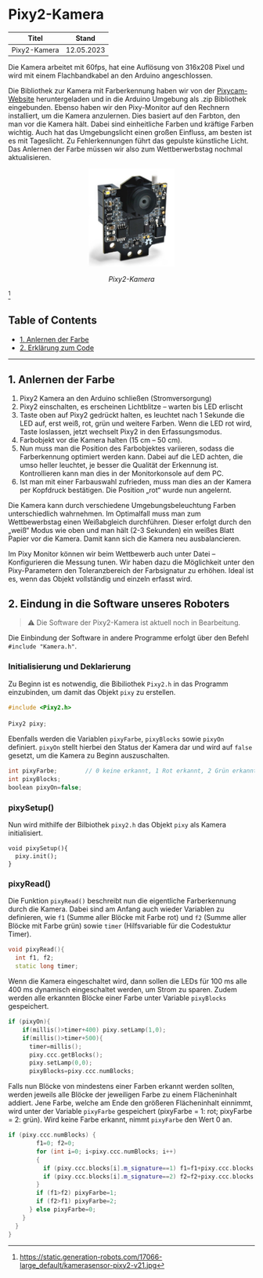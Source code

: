 # Pixy2-Kamera

<div align = "center">
<table>
  <thead>
    <tr>
      <th align = "center">Titel</th>
      <th align = "center">Stand</th>
    </tr>
  </thead>
  <tbody>
    <tr>
      <td align = "center">Pixy2-Kamera</td>
      <td align = "center">12.05.2023</td>
    </tr>
  </tbody>
</table>
</div>

Die Kamera arbeitet mit 60fps, hat eine Auflösung von 316x208 Pixel und wird mit einem Flachbandkabel an den Arduino angeschlossen. 

Die Bibliothek zur Kamera mit Farberkennung haben wir von der [Pixycam-Website](https://pixycam.com/downloads-pixy2/) heruntergeladen und in die Arduino Umgebung als .zip Bibliothek eingebunden.
Ebenso haben wir den Pixy-Monitor auf den Rechnern installiert, um die Kamera anzulernen. Dies basiert auf den Farbton, den man vor die Kamera hält. Dabei sind einheitliche Farben und kräftige Farben wichtig. Auch hat das Umgebungslicht einen großen Einfluss, am besten ist es mit Tageslicht. Zu Fehlerkennungen führt das gepulste künstliche Licht. Das Anlernen der Farbe müssen wir also zum Wettberwerbstag nochmal aktualisieren.

<div align = "center">
  <img src = "Pixy2.png" alt = "Pixy2-Kamera" width = "auto" height = "200">
<p><i>Pixy2-Kamera</i></p>
</div>

[^1]

## Table of Contents

- [1. Anlernen der Farbe](#1-anlernen-der-farbe)
- [2. Erklärung zum Code](#2-eindung-in-die-software-unseres-roboters)

---

## 1. Anlernen der Farbe

1.	Pixy2 Kamera an den Arduino schließen (Stromversorgung)
2.	Pixy2 einschalten, es erscheinen Lichtblitze – warten bis LED erlischt
3.	Taste oben auf Pixy2 gedrückt halten, es leuchtet nach 1 Sekunde die LED auf, erst weiß, rot, grün und weitere Farben. Wenn die LED rot wird, Taste loslassen, jetzt wechselt Pixy2 in den Erfassungsmodus.
4.	Farbobjekt vor die Kamera halten (15 cm – 50 cm).
5.	Nun muss man die Position des Farbobjektes variieren, sodass die Farberkennung optimiert werden kann. Dabei auf die LED achten, die umso heller leuchtet, je besser die Qualität der Erkennung ist. Kontrollieren kann man dies in der Monitorkonsole auf dem PC.
6.	Ist man mit einer Farbauswahl zufrieden, muss man dies an der Kamera per Kopfdruck bestätigen. Die Position „rot“ wurde nun angelernt.

Die Kamera kann durch verschiedene Umgebungsbeleuchtung Farben unterschiedlich wahrnehmen. Im Optimalfall muss man zum Wettbewerbstag einen Weißabgleich durchführen. Dieser erfolgt durch den „weiß“ Modus wie oben und man hält (2-3 Sekunden) ein weißes Blatt Papier vor die Kamera. Damit kann sich die Kamera neu ausbalancieren.

Im Pixy Monitor können wir beim Wettbewerb auch unter Datei – Konfigurieren die Messung tunen. Wir haben dazu die Möglichkeit unter den Pixy-Parametern den Toleranzbereich der Farbsignatur zu erhöhen. Ideal ist es, wenn das Objekt vollständig und einzeln erfasst wird.

## 2. Eindung in die Software unseres Roboters

> :warning: Die Software der Pixy2-Kamera ist aktuell noch in Bearbeitung.

Die Einbindung der Software in andere Programme erfolgt über den Befehl `#include "Kamera.h"`.

### Initialisierung und Deklarierung

Zu Beginn ist es notwendig, die Bibiliothek `Pixy2.h` in das Programm einzubinden, um damit das Objekt `pixy` zu erstellen.

```C++
#include <Pixy2.h>

Pixy2 pixy;
```

Ebenfalls werden die Variablen `pixyFarbe`, `pixyBlocks` sowie `pixyOn` definiert. `pixyOn` stellt hierbei den Status der Kamera dar und wird auf `false` gesetzt, um die Kamera zu Beginn auszuschalten.

```C++
int pixyFarbe;        // 0 keine erkannt, 1 Rot erkannt, 2 Grün erkannt
int pixyBlocks;
boolean pixyOn=false;
```

### pixySetup()

Nun wird mithilfe der Bilbiothek `pixy2.h` das Objekt `pixy` als Kamera initialisiert.

```
void pixySetup(){
  pixy.init();
}
```

### pixyRead()

Die Funktion `pixyRead()` beschreibt nun die eigentliche Farberkennung durch die Kamera. Dabei sind am Anfang auch wieder Variablen zu definieren, wie `f1` (Summe aller Blöcke mit Farbe rot) und `f2` (Summe aller Blöcke mit Farbe grün) sowie `timer` (Hilfsvariable für die Codestuktur Timer).

```C++
void pixyRead(){
  int f1, f2; 
  static long timer;
```

Wenn die Kamera eingeschaltet wird, dann sollen die LEDs für 100 ms alle 400 ms dynamisch eingeschaltet werden, um Strom zu sparen. Zudem werden alle erkannten Blöcke einer Farbe unter Variable `pixyBlocks` gespeichert.

```C++
if (pixyOn){
    if(millis()>timer+400) pixy.setLamp(1,0);
    if(millis()>timer+500){
      timer=millis();
      pixy.ccc.getBlocks();
      pixy.setLamp(0,0);
      pixyBlocks=pixy.ccc.numBlocks;
```

Falls nun Blöcke von mindestens einer Farben erkannt werden sollten, werden jeweils alle Blöcke der jeweiligen Farbe zu einem Flächeninhalt addiert. Jene Farbe, welche am Ende den größeren Flächeninhalt einnimmt, wird unter der Variable `pixyFarbe` gespeichert (pixyFarbe = 1: rot; pixyFarbe = 2: grün). Wird keine Farbe erkannt, nimmt `pixyFarbe` den Wert 0 an.

```C++
if (pixy.ccc.numBlocks) {
        f1=0; f2=0;
        for (int i=0; i<pixy.ccc.numBlocks; i++)
        {
          if (pixy.ccc.blocks[i].m_signature==1) f1=f1+pixy.ccc.blocks[i].m_width*pixy.ccc.blocks[i].m_height;
          if (pixy.ccc.blocks[i].m_signature==2) f2=f2+pixy.ccc.blocks[i].m_width*pixy.ccc.blocks[i].m_height;
        }
        if (f1>f2) pixyFarbe=1;
        if (f2>f1) pixyFarbe=2;
      } else pixyFarbe=0;
    }
  }
}
```

[^1]: https://static.generation-robots.com/17066-large_default/kamerasensor-pixy2-v21.jpg
